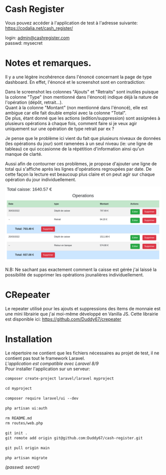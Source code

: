 # Cash Register

Vous pouvez accéder à l'application de test à l'adresse suivante:
https://codalia.net/cash_register/

login: admin@cashregister.com  
passwd: mysecret

# Notes et remarques.

Il y a une légère incohérence dans l'énoncé concernant la page de type dashboard.
En effet, l'énoncé et le screenshot sont en contradiction:

Dans le screenshot les colonnes "Ajouts" et "Retraits" sont inutiles puisque la colonne "Type" (non mentionné dans l'énoncé) indique déjà la nature de l'opération (dépôt, retrait...).  
Quant à la colonne "Montant" (non mentionné dans l'énoncé), elle est ambigue car elle fait double emploi avec la colonne "Total".  
De plus, étant donné que les actions (edition/suppression) sont assignées à plusieurs opérations à chaque fois, comment faire si je veux agir uniquement sur une opération de type retrait par ex ?

Je pense que le problème ici vient du fait que plusieurs niveaux de données (les opérations du jour) sont ramenées à un seul niveau (ie: une ligne de tableau) ce qui occasionne de la répétition d'information ainsi qu'un manque de clarté.

Aussi afin de contourner ces problèmes, je propose d'ajouter une ligne de total qui s'affiche après les lignes d'opérations regroupées par date. 
De cette façon la lecture est beaucoup plus claire et on peut agir sur chaque opération du jour individuellement.  

![Screenshot list](screenshot_list.png)

N.B: Ne sachant pas exactement comment la caisse est gérée j'ai laissé la possibilité de supprimer les opérations jounalières individuellement.


# CRepeater   
Le repeater utilisé pour les ajouts et suppressions des items de monnaie est une mini librairie que j'ai moi-même développé en Vanilla JS. 
Cette librairie est disponible ici: https://github.com/Duddy67/crepeater  

# Installation

Le répertoire ne contient que les fichiers nécessaires au projet de test, il ne contient pas tout le framework Laravel.  
*L'application est compatible avec Laravel 8/9*  
Pour installer l'application sur un serveur:  
```
composer create-project laravel/laravel myproject

cd myproject 

composer require laravel/ui --dev

php artisan ui:auth

rm README.md
rm routes/web.php

git init .
git remote add origin git@github.com:Duddy67/cash-register.git

git pull origin main

php artisan migrate
```
*(passwd: secret)*



